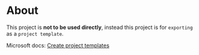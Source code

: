 # About

This project is **not to be used directly**, instead this project is for `exporting` as a `project template`.

Microsoft docs: [Create project templates](https://docs.microsoft.com/en-us/visualstudio/ide/how-to-create-project-templates?view=vs-2019)